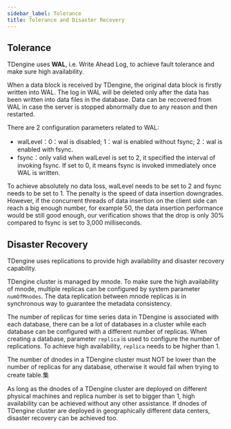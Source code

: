 ```yaml
---
sidebar_label: Tolerance
title: Tolerance and Disaster Recovery
---
```


## Tolerance

TDengine uses **WAL**, i.e. Write Ahead Log, to achieve fault tolerance and make sure high availability.

When a data block is received by TDengine, the original data block is firstly written into WAL. The log in WAL will be deleted only after the data has been written into data files in the database. Data can be recovered from WAL in case the server is stopped abnormally due to any reason and then restarted.

There are 2 configuration parameters related to WAL:

- walLevel：0：wal is disabled; 1：wal is enabled without fsync; 2：wal is enabled with fsync.
- fsync：only valid when walLevel is set to 2, it specified the interval of invoking fsync. If set to 0, it means fsync is invoked immediately once WAL is written.

To achieve absolutely no data loss, walLevel needs to be set to 2 and fsync needs to be set to 1. The penalty is the speed of data insertion downgrades. However, if the concurrent threads of data insertion on the client side can reach a big enough number, for example 50, the data insertion performance would be still good enough, our verification shows that the drop is only 30% compared to fsync is set to 3,000 milliseconds.

## Disaster Recovery

TDengine uses replications to provide high availability and disaster recovery capability.

TDengine cluster is managed by mnode. To make sure the high availability of mnode, multiple replicas can be configured by system parameter `numOfMnodes`. The data replication between mnode replicas is in synchronous way to guarantee the metadata consistency.

The number of replicas for time series data in TDengine is associated with each database, there can be a lot of databases in a cluster while each database can be configured with a different number of replicas. When creating a database, parameter `replica` is used to configure the number of replications. To achieve high availability, `replica` needs to be higher than 1.

The number of dnodes in a TDengine cluster must NOT be lower than the number of replicas for any database, otherwise it would fail when trying to create table.集

As long as the dnodes of a TDengine cluster are deployed on different physical machines and replica number is set to bigger than 1, high availability can be achieved without any other assistance. If dnodes of TDengine cluster are deployed in geographically different data centers, disaster recovery can be achieved too.
